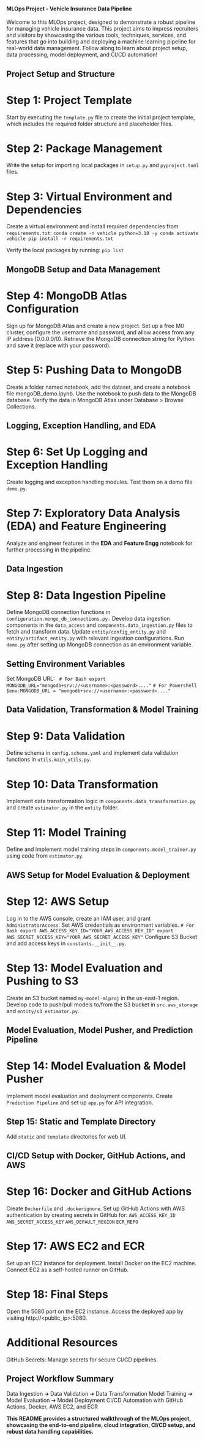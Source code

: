 #### MLOps Project - Vehicle Insurance Data Pipeline

Welcome to this MLOps project, designed to demonstrate a robust pipeline for managing vehicle insurance data. This project aims to impress recruiters and visitors by showcasing the various tools, techniques, services, and features that go into building and deploying a machine learning pipeline for real-world data management. Follow along to learn about project setup, data processing, model deployment, and CI/CD automation!

## Project Setup and Structure

# Step 1: Project Template
Start by executing the `template.py` file to create the initial project template, which includes the required folder structure and placeholder files.

# Step 2: Package Management
Write the setup for importing local packages in `setup.py` and `pyproject.toml` files.

# Step 3: Virtual Environment and Dependencies
Create a virtual environment and install required dependencies from `requirements.txt`:
`conda create -n vehicle python=3.10 -y
conda activate vehicle
pip install -r requirements.txt`

Verify the local packages by running:
`pip list`

## MongoDB Setup and Data Management
# Step 4: MongoDB Atlas Configuration
Sign up for MongoDB Atlas and create a new project.
Set up a free M0 cluster, configure the username and password, and allow access from any IP address (0.0.0.0/0).
Retrieve the MongoDB connection string for Python and save it (replace <password> with your password).

# Step 5: Pushing Data to MongoDB
Create a folder named notebook, add the dataset, and create a notebook file mongoDB_demo.ipynb.
Use the notebook to push data to the MongoDB database.
Verify the data in MongoDB Atlas under Database > Browse Collections.

## Logging, Exception Handling, and EDA
# Step 6: Set Up Logging and Exception Handling
Create logging and exception handling modules. Test them on a demo file `demo.py`.

# Step 7: Exploratory Data Analysis (EDA) and Feature Engineering
Analyze and engineer features in the **EDA** and **Feature Engg** notebook for further processing in the pipeline.

## Data Ingestion
# Step 8: Data Ingestion Pipeline
Define MongoDB connection functions in `configuration.mongo_db_connections.py.`
Develop data ingestion components in the `data_access` and `components.data_ingestion.py` files to fetch and transform data.
Update `entity/config_entity.py` and `entity/artifact_entity.py` with relevant ingestion configurations.
Run `demo.py` after setting up MongoDB connection as an environment variable.

## Setting Environment Variables
Set MongoDB URL:
` # For Bash
export MONGODB_URL="mongodb+srv://<username>:<password>...."`
`# For Powershell
$env:MONGODB_URL = "mongodb+srv://<username>:<password>...."`

## Data Validation, Transformation & Model Training
# Step 9: Data Validation
Define schema in `config.schema.yaml` and implement data validation functions in `utils.main_utils.py`.

# Step 10: Data Transformation
Implement data transformation logic in `components.data_transformation.py` and create `estimator.py` in the `entity` folder.
# Step 11: Model Training
Define and implement model training steps in `components.model_trainer.py` using code from `estimator.py`.

## AWS Setup for Model Evaluation & Deployment
# Step 12: AWS Setup
Log in to the AWS console, create an IAM user, and grant `AdministratorAccess`.
Set AWS credentials as environment variables.
`# For Bash
export AWS_ACCESS_KEY_ID="YOUR_AWS_ACCESS_KEY_ID"
export AWS_SECRET_ACCESS_KEY="YOUR_AWS_SECRET_ACCESS_KEY"`
Configure S3 Bucket and add access keys in `constants.__init__.py`.

# Step 13: Model Evaluation and Pushing to S3
Create an S3 bucket named `my-model-mlproj` in the us-east-1 region.
Develop code to push/pull models to/from the S3 bucket in `src.aws_storage` and `entity/s3_estimator.py`.

## Model Evaluation, Model Pusher, and Prediction Pipeline
# Step 14: Model Evaluation & Model Pusher
Implement model evaluation and deployment components.
Create `Prediction Pipeline` and set up `app.py` for API integration.

## Step 15: Static and Template Directory
Add `static` and `template` directories for web UI.

## CI/CD Setup with Docker, GitHub Actions, and AWS
# Step 16: Docker and GitHub Actions
Create `Dockerfile` and `.dockerignore`.
Set up GitHub Actions with AWS authentication by creating secrets in GitHub for:
`AWS_ACCESS_KEY_ID`
`AWS_SECRET_ACCESS_KEY`
`AWS_DEFAULT_REGION`
`ECR_REPO`

# Step 17: AWS EC2 and ECR
Set up an EC2 instance for deployment.
Install Docker on the EC2 machine.
Connect EC2 as a self-hosted runner on GitHub.

# Step 18: Final Steps
Open the 5080 port on the EC2 instance.
Access the deployed app by visiting http://<public_ip>:5080.

# Additional Resources
GitHub Secrets: Manage secrets for secure CI/CD pipelines.

## Project Workflow Summary
Data Ingestion ➔ Data Validation ➔ Data Transformation
Model Training ➔ Model Evaluation ➔ Model Deployment
CI/CD Automation with GitHub Actions, Docker, AWS EC2, and ECR



**This README provides a structured walkthrough of the MLOps project, showcasing the end-to-end pipeline, cloud integration, CI/CD setup, and robust data handling capabilities.**
